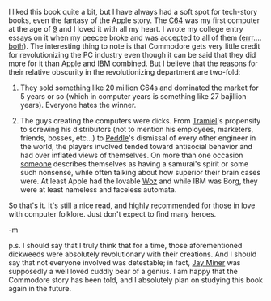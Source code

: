 I liked this book quite a bit, but I have always had a soft spot for tech-story books, even the fantasy of the Apple story.  The <a href="http://en.wikipedia.org/wiki/Commodore_64">C64</a> was my first computer at the age of <a href="http://www.earthvssoup.com/2004/01/13/129/">9</a> and I loved it with all my heart.  I wrote my college entry essays on it when my peecee broke and was accepted to all of them (<a href="http://www.smcm.edu">errr</a>.... <a href="http://www.stjohnscollege.edu/">both</a>).  The interesting thing to note is that Commodore gets very little credit for revolutionizing the PC industry even though it can be said that they did more for it than Apple and IBM combined.  But I believe that the reasons for their relative obscurity in the revolutionizing department are two-fold:

1) They sold something like 20 million C64s and dominated the market for 5 years or so (which in computer years is something like 27 bajillion years).  Everyone hates the winner.

2) The guys creating the computers were dicks.  From <a href="http://en.wikipedia.org/wiki/Jack_Tramiel">Tramiel</a>'s propensity to screwing his distributors (not to mention his employees, marketers, friends, bosses, etc...) to <a href="http://en.wikipedia.org/wiki/Chuck_Peddle">Peddle</a>'s dismissal of every other engineer in the world, the players involved tended toward antisocial behavior and had over inflated views of themselves.  On more than one occasion <a href="http://en.wikipedia.org/wiki/Bil_Herd">someone</a> describes themselves as having a samurai's spirit or some such nonsense, while often talking about how superior their brain cases were.  At least Apple had the lovable <a href="http://en.wikipedia.org/wiki/Steve_Wozniak">Woz</a> and while IBM was Borg, they were at least nameless and faceless automata.  

So that's it.  It's still a nice read, and highly recommended for those in love with computer folklore.  Just don't expect to find many heroes.

-m

p.s. I should say that I truly think that for a time, those aforementioned dickweeds were absolutely revolutionary with their creations.  And I should say that not everyone involved was detestable; in fact, <a href="http://en.wikipedia.org/wiki/Jay_Miner">Jay Miner</a> was supposedly a well loved cuddly bear of a genius.  I am happy that the Commodore story has been told, and I absolutely plan on studying this book again in the future.
 